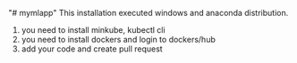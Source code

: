 "# mymlapp"
This installation executed windows and anaconda distribution.

1. you need to install minkube, kubectl cli
2. you need to install dockers and login to dockers/hub
3. add your code and create pull request

